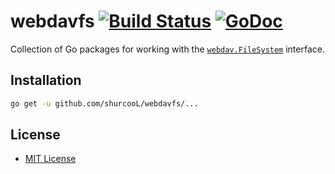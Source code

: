 # webdavfs [![Build Status](https://travis-ci.org/shurcooL/webdavfs.svg?branch=master)](https://travis-ci.org/shurcooL/webdavfs) [![GoDoc](https://godoc.org/github.com/shurcooL/webdavfs?status.svg)](https://godoc.org/github.com/shurcooL/webdavfs)

Collection of Go packages for working with the [`webdav.FileSystem`](https://godoc.org/golang.org/x/net/webdav#FileSystem) interface.

Installation
------------

```bash
go get -u github.com/shurcooL/webdavfs/...
```

License
-------

-	[MIT License](https://opensource.org/licenses/mit-license.php)
